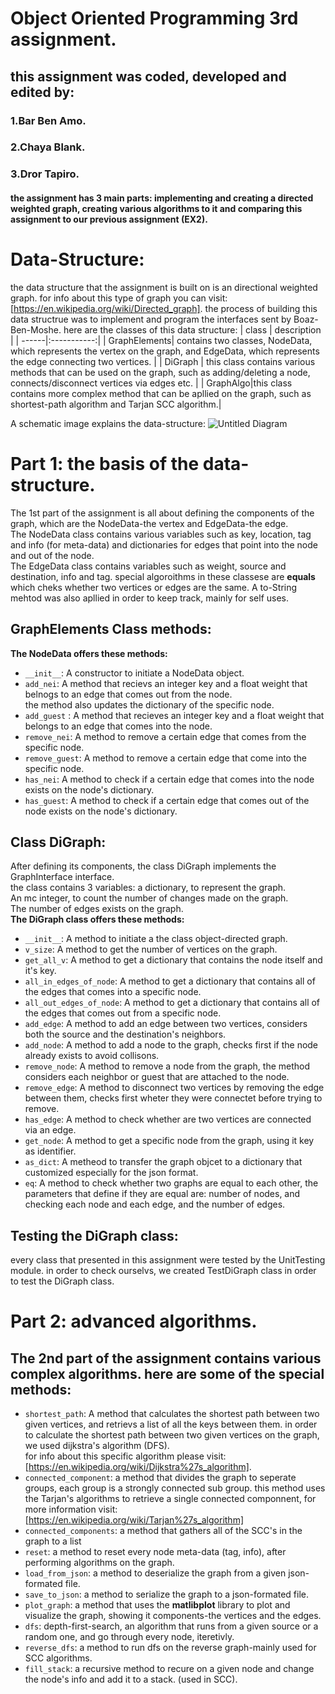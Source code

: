 # **Object Oriented Programming 3rd assignment.**
## this assignment was coded, developed and edited by:
### 1.Bar Ben Amo.
### 2.Chaya Blank.
### 3.Dror Tapiro.
#### the assignment has 3 main parts: implementing and creating a directed weighted graph, creating various algorithms to it and comparing this assignment to  our previous assignment (EX2).

Data-Structure:
=======
the data structure that the assignment is built on is an directional weighted graph.
for info about this type of graph you can visit: [https://en.wikipedia.org/wiki/Directed_graph].
the process of building this data structrue was to implement and program the interfaces sent by Boaz-Ben-Moshe.
here are the classes of this data structure:
| class | description |
| ------|:-----------:|
| GraphElements| contains two classes, NodeData, which represents the vertex on the graph, and EdgeData, which represents the edge connecting two vertices. |
| DiGraph | this class contains various methods that can be used on the graph, such as adding/deleting a node, connects/disconnect vertices via edges etc. |
| GraphAlgo|this class contains more complex method that can be apllied on the graph, such as shortest-path algorithm and Tarjan SCC algorithm.|

A schematic image explains the data-structure: ![Untitled Diagram](https://user-images.githubusercontent.com/74138342/104132133-14854980-5384-11eb-8715-5caedef0fba3.jpg)


Part 1: the basis of the data-structure.
========
The 1st part of the assignment is all about defining the components of the graph, which are the NodeData-the vertex and EdgeData-the edge.<br />
The NodeData class contains various variables such as key, location, tag and info (for meta-data) and dictionaries for edges that point into the node
and out of the node. <br />
The EdgeData class contains variables such as weight, source and destination, info and tag.
special algoroithms in these classese are **equals** which cheks whether two vertices or edges are the same.
A to-String mehtod was also apllied in order to keep track, mainly for self uses. 

GraphElements Class methods:
------------------
**The NodeData offers these methods:**
* ```__init__```: A constructor to initiate a NodeData object.
* ```add_nei```: A method that recievs an integer key and a float weight that belnogs to an edge that comes out from the node.<br />
the method also updates the dictionary 
of the specific node.<br />
* ```add_guest``` : A method that recieves an integer key and a float weight that belongs to an edge that comes into the node.<br />
* ```remove_nei```: A method to remove a certain edge that comes from the specific node.
* ```remove_guest```: A method to remove a certain edge that come into the specific node.
* ```has_nei```: A method to check if a certain edge that comes into the node exists on the node's dictionary.
* ```has_guest```: A method to check if a certain edge that comes out of the node exists on the node's dictionary.<br />

Class DiGraph:
--------------
After defining its components, the class DiGraph implements the GraphInterface interface.<br />
the class contains 3 variables: a dictionary, to represent the graph.<br />
An mc integer, to count the number of changes made on the graph.<br />
The number of edges exists on the graph.<br />
**The DiGraph class offers these methods:**
* ```__init__```: A method to initiate a the class object-directed graph.
* ```v_size```: A method to get the number of vertices on the graph.
* ```get_all_v```: A method to get a dictionary that contains the node itself and it's key.
* ```all_in_edges_of_node```: A method to get a dictionary that contains all of the edges that comes into a specific node.
* ```all_out_edges_of_node```: A method to get a dictionary that contains all of the edges that comes out from a specific node.
* ```add_edge```: A method to add an edge between two vertices, considers both the source and the destination's neighbors.
* ```add_node```: A method to add a node to the graph, checks first if the node already exists to avoid collisons.
* ```remove_node```: A method to remove a node from the graph, the method considers each neighbor or guest that are attached to the node.
* ```remove_edge```: A method to disconnect two vertices by removing the edge between them, checks first wheter they were connectet before trying to remove.
* ```has_edge```: A method to check whether are two vertices are connected via an edge.
* ```get_node```: A method to get a specific node from the graph, using it key as identifier.
* ```as_dict```: A metheod to transfer the graph objcet to a dictionary that customized especially for the json format.
* ```eq```: A method to check whether two graphs are equal to each other, the parameters that define if they are equal are: number of nodes, and checking each node and each edge, and the number of edges.

Testing the DiGraph class:
------------------
every class that presented in this assignment were tested by the UnitTesting module.
in order to check ourselvs, we created TestDiGraph class in order to test the DiGraph class.


Part 2: advanced algorithms.
==========================
The 2nd part of the assignment contains various complex algorithms.
here are some of the special methods:
----------------
* ```shortest_path```: A method that calculates the shortest path between two given vertices, and retrievs a list of all the keys between them.
in order to calculate the shortest path between two given vertices on the graph, we used dijkstra's algorithm (DFS).<br />
for info about this specific algorithm please visit: [https://en.wikipedia.org/wiki/Dijkstra%27s_algorithm].
* ```connected_component```: a method that divides the graph to seperate groups, each group is a strongly connected sub group.
 this method uses the Tarjan's algorithms to retrieve a single connected componnent, for more information visit: [https://en.wikipedia.org/wiki/Tarjan%27s_algorithm]<br />
* ```connected_components```: a method that gathers all of the SCC's in the graph to a list
* ```reset```: a method to reset every node meta-data (tag, info), after performing algorithms on the graph.
* ```load_from_json```: a method to deserialize the graph from a given json-formated file.
* ```save_to_json```: a method to serialize the graph to a json-formated file.
* ```plot_graph```: a method that uses the **matlibplot** library to plot and visualize the graph, showing it components-the vertices and the edges.
* ```dfs```: depth-first-search, an algorithm that runs from a given source or a random one, and go through every node, iteretivly.
* ```reverse_dfs```: a method to run dfs on the reverse graph-mainly used for SCC algorithms.
* ```fill_stack```: a recursive method to recure on a given node and change the node's info and add it to a stack. (used in SCC).




